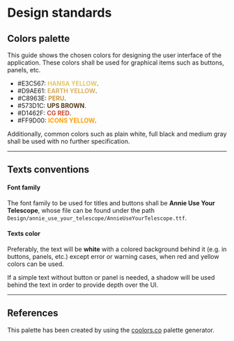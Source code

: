 # Design standards

## Colors palette

This guide shows the chosen colors for designing the user interface of the application. These colors shall be used for graphical items such as buttons, panels, etc.

- #E3C567: **<span style="color:#E3C567">HANSA YELLOW</span>**.
- #D9AE61: **<span style="color:#D9AE61">EARTH YELLOW</span>**.
- #C8963E: **<span style="color:#C8963E">PERU</span>**.
- #573D1C: **<span style="color:#573D1C">UPS BROWN</span>**.
- #D1462F: **<span style="color:#D1462F">CG RED</span>**.
- #FF9D00: **<span style="color:#FF9D00">ICONS YELLOW</span>**.

Additionally, common colors such as plain white, full black and medium gray shall be used with no further specification.

---

## Texts conventions

#### Font family

The font family to be used for titles and buttons shall be **Annie Use Your Telescope**, whose file can be found under the path `Design/annie_use_your_telescope/AnnieUseYourTelescope.ttf`.

#### Texts color

Preferably, the text will be **white** with a colored background behind it (e.g. in buttons, panels, etc.) except error or warning cases, when red and yellow colors can be used.

If a simple text without button or panel is needed, a shadow will be used behind the text in order to provide depth over the UI.

---

## References

This palette has been created by using the [coolors.co](https://coolors.co) palette generator.